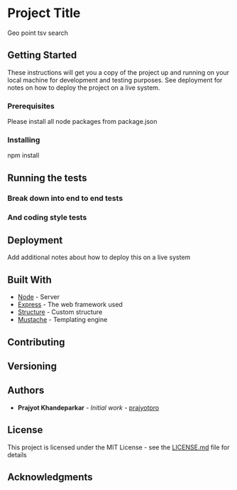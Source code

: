 # Project Title

Geo point tsv search

## Getting Started

These instructions will get you a copy of the project up and running on your local machine for development and testing purposes. See deployment for notes on how to deploy the project on a live system.

### Prerequisites

Please install all node packages from package.json

### Installing

npm install

## Running the tests



### Break down into end to end tests



### And coding style tests



## Deployment

Add additional notes about how to deploy this on a live system

## Built With
* [Node](https://nodejs.org/en/) - Server
* [Express](https://github.com/expressjs) - The web framework used
* [Structure](https://github.com/prajyotpro/node-app) - Custom structure
* [Mustache](https://github.com/janl/mustache.js) - Templating engine


## Contributing


## Versioning


## Authors

* **Prajyot Khandeparkar** - *Initial work* - [prajyotpro](https://github.com/prajyotpro)


## License

This project is licensed under the MIT License - see the [LICENSE.md](LICENSE.md) file for details

## Acknowledgments
